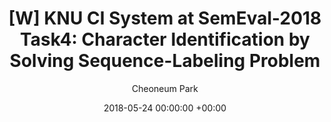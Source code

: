 ---
layout: post
title:  "[W] KNU CI System at SemEval-2018 Task4: Character Identification by Solving Sequence-Labeling Problem"
date:   2018-05-24 00:00:00 +00:00
categories: research
author: "Cheoneum Park"
authors: "<strong>Cheoneum Park</strong>, Heejun Song, Changki Lee"
venue: "The 12th International Workshop on Semantic Evaluation"
paper: https://aclanthology.org/S18-1107/
---